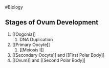 #Biology 
## Stages of Ovum Development
1. [[Oogonia]]
	1. DNA Duplication
2. [[Primary Oocyte]]
	1. [[Meiosis I]]
3. [[Secondary Oocyte]] and [[First Polar Body]]
5. [[Ovum]] and  [[Second Polar Body]]